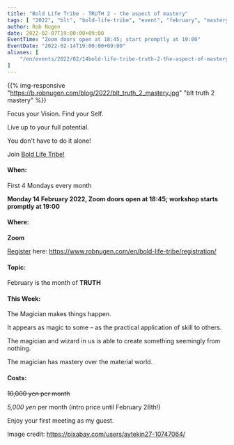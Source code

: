 ```yaml
---
title: "Bold Life Tribe - TRUTH 2 - the aspect of mastery"
tags: [ "2022", "blt", "bold-life-tribe", "event", "february", "mastery", "online" ]
author: Rob Nugen
date: 2022-02-07T19:00:00+09:00
EventTime: "Zoom doors open at 18:45; start promptly at 19:00"
EventDate: "2022-02-14T19:00:00+09:00"
aliases: [
    "/en/events/2022/02/14bold-life-tribe-truth-2-the-aspect-of-mastery",
]
---
```


{{% img-responsive "https://b.robnugen.com/blog/2022/blt_truth_2_mastery.jpg" "blt truth 2 mastery" %}}

Focus your Vision.  Find your Self.

Live up to your full potential.

You don't have to do it alone!

Join [Bold Life Tribe!](/en/bold-life-tribe/)

#### When:

First 4 Mondays every month

**Monday 14 February 2022, Zoom doors open at 18:45; workshop starts promptly at 19:00**

#### Where:

**Zoom**

[Register](/en/bold-life-tribe/registration/) here: https://www.robnugen.com/en/bold-life-tribe/registration/

#### Topic:

February is the month of __TRUTH__

#### This Week:

The Magician makes things happen.

It appears as magic to some – as the practical application
of skill to others.

The magician and wizard in us is able to create something
seemingly from nothing.

The magician has mastery over the material world.


#### Costs: ####

~~10,000 yen per month~~

*5,000 yen* per month (intro price until February 28th!)

Enjoy your first meeting as my guest.

<div class="note">Image credit:
<a href="https://pixabay.com/users/aytekin27-10747064/">https://pixabay.com/users/aytekin27-10747064/</a>
</div>
